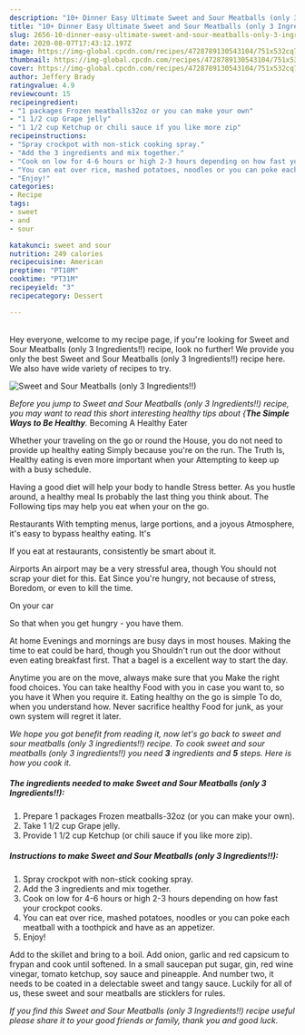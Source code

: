 ```yaml
---
description: "10+ Dinner Easy Ultimate Sweet and Sour Meatballs (only 3 Ingredients!!)"
title: "10+ Dinner Easy Ultimate Sweet and Sour Meatballs (only 3 Ingredients!!)"
slug: 2656-10-dinner-easy-ultimate-sweet-and-sour-meatballs-only-3-ingredients
date: 2020-08-07T17:43:12.197Z
image: https://img-global.cpcdn.com/recipes/4728789130543104/751x532cq70/sweet-and-sour-meatballs-only-3-ingredients-recipe-main-photo.jpg
thumbnail: https://img-global.cpcdn.com/recipes/4728789130543104/751x532cq70/sweet-and-sour-meatballs-only-3-ingredients-recipe-main-photo.jpg
cover: https://img-global.cpcdn.com/recipes/4728789130543104/751x532cq70/sweet-and-sour-meatballs-only-3-ingredients-recipe-main-photo.jpg
author: Jeffery Brady
ratingvalue: 4.9
reviewcount: 15
recipeingredient:
- "1 packages Frozen meatballs32oz or you can make your own"
- "1 1/2 cup Grape jelly"
- "1 1/2 cup Ketchup or chili sauce if you like more zip"
recipeinstructions:
- "Spray crockpot with non-stick cooking spray."
- "Add the 3 ingredients and mix together."
- "Cook on low for 4-6 hours or high 2-3 hours depending on how fast your crockpot cooks."
- "You can eat over rice, mashed potatoes, noodles or you can poke each meatball with a toothpick and have as an appetizer."
- "Enjoy!"
categories:
- Recipe
tags:
- sweet
- and
- sour

katakunci: sweet and sour 
nutrition: 249 calories
recipecuisine: American
preptime: "PT18M"
cooktime: "PT31M"
recipeyield: "3"
recipecategory: Dessert

---
```

<br>
Hey everyone, welcome to my recipe page, if you're looking for Sweet and Sour Meatballs (only 3 Ingredients!!) recipe, look no further! We provide you only the best Sweet and Sour Meatballs (only 3 Ingredients!!) recipe here. We also have wide variety of recipes to try.
<br>


![Sweet and Sour Meatballs (only 3 Ingredients!!)](https://img-global.cpcdn.com/recipes/4728789130543104/751x532cq70/sweet-and-sour-meatballs-only-3-ingredients-recipe-main-photo.jpg)

<i>Before you jump to Sweet and Sour Meatballs (only 3 Ingredients!!) recipe, you may want to read this short interesting healthy tips about {<strong>The Simple Ways to Be Healthy</strong>.</i>
Becoming A Healthy Eater

Whether your traveling on the go or round the
House, you do not need to provide up healthy eating
Simply because you're on the run. The Truth Is,
Healthy eating is even more important when your
Attempting to keep up with a busy schedule.

Having a good diet will help your body to handle
Stress better. As you hustle around, a healthy meal
Is probably the last thing you think about. The
Following tips may help you eat when your on the go.

Restaurants
With tempting menus, large portions, and a joyous 
Atmosphere, it's easy to bypass healthy eating. It's


If you eat at restaurants, consistently be smart
about it.

Airports
An airport may be a very stressful area, though 
You should not scrap your diet for this. Eat
Since you're hungry, not because of stress,
Boredom, or even to kill the time.

On your car

So that when you get hungry - you have them.

At home
Evenings and mornings are busy days in most houses.
Making the time to eat could be hard, though you
Shouldn't run out the door without even eating breakfast
first. 
That a bagel is a excellent way to start the day.

Anytime you are on the move, always make sure that you
Make the right food choices. You can take healthy
Food with you in case you want to, so you have it
When you require it. Eating healthy on the go is simple 
To do, when you understand how. Never sacrifice healthy
Food for junk, as your own system will regret it later.


<i>We hope you got benefit from reading it, now let's go back to sweet and sour meatballs (only 3 ingredients!!) recipe. To cook sweet and sour meatballs (only 3 ingredients!!) you need <strong>3</strong> ingredients and <strong>5</strong> steps. Here is how you cook it.
</i>

##### The ingredients needed to make Sweet and Sour Meatballs (only 3 Ingredients!!):

1. Prepare 1 packages Frozen meatballs-32oz (or you can make your own).
1. Take 1 1/2 cup Grape jelly.
1. Provide 1 1/2 cup Ketchup (or chili sauce if you like more zip).


##### Instructions to make Sweet and Sour Meatballs (only 3 Ingredients!!):

1. Spray crockpot with non-stick cooking spray.
1. Add the 3 ingredients and mix together.
1. Cook on low for 4-6 hours or high 2-3 hours depending on how fast your crockpot cooks.
1. You can eat over rice, mashed potatoes, noodles or you can poke each meatball with a toothpick and have as an appetizer.
1. Enjoy!


Add to the skillet and bring to a boil. Add onion, garlic and red capsicum to frypan and cook until softened. In a small saucepan put sugar, gin, red wine vinegar, tomato ketchup, soy sauce and pineapple. And number two, it needs to be coated in a delectable sweet and tangy sauce. Luckily for all of us, these sweet and sour meatballs are sticklers for rules. 

<i>If you find this Sweet and Sour Meatballs (only 3 Ingredients!!) recipe useful please share it to your good friends or family, thank you and good luck.</i>
